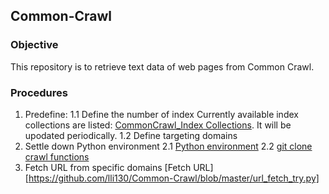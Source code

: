 ## Common-Crawl
### Objective
This repository is to retrieve text data of web pages from Common Crawl.
### Procedures 
1. Predefine:
1.1 Define the number of index
Currently available index collections are listed: [CommonCrawl_Index Collections](http://index.commoncrawl.org/). It will be upodated periodically.
1.2 Define targeting domains
2. Settle down Python environment
2.1 [Python environment](https://github.com/lli130/Tensor-Flow)
2.2 [git clone crawl functions](https://github.com/lli130/Common-Crawl/tree/cdx-index-client)
3. Fetch URL from specific domains
[Fetch URL][https://github.com/lli130/Common-Crawl/blob/master/url_fetch_try.py]


